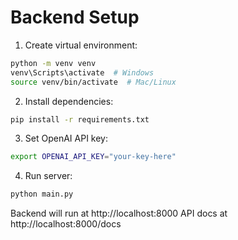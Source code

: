 # Backend Setup

1. Create virtual environment:
```bash
python -m venv venv
venv\Scripts\activate  # Windows
source venv/bin/activate  # Mac/Linux
```

2. Install dependencies:
```bash
pip install -r requirements.txt
```

3. Set OpenAI API key:
```bash
export OPENAI_API_KEY="your-key-here"
```

4. Run server:
```bash
python main.py
```

Backend will run at http://localhost:8000
API docs at http://localhost:8000/docs